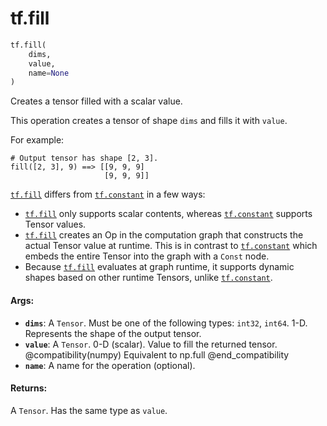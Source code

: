 <div itemscope itemtype="http://developers.google.com/ReferenceObject">
<meta itemprop="name" content="tf.fill" />
<meta itemprop="path" content="Stable" />
</div>

# tf.fill

``` python
tf.fill(
    dims,
    value,
    name=None
)
```

Creates a tensor filled with a scalar value.

This operation creates a tensor of shape `dims` and fills it with `value`.

For example:

```
# Output tensor has shape [2, 3].
fill([2, 3], 9) ==> [[9, 9, 9]
                     [9, 9, 9]]
```

<a href="../tf/fill.md"><code>tf.fill</code></a> differs from <a href="../tf/constant.md"><code>tf.constant</code></a> in a few ways:

*   <a href="../tf/fill.md"><code>tf.fill</code></a> only supports scalar contents, whereas <a href="../tf/constant.md"><code>tf.constant</code></a> supports
    Tensor values.
*   <a href="../tf/fill.md"><code>tf.fill</code></a> creates an Op in the computation graph that constructs the
actual
    Tensor value at runtime. This is in contrast to <a href="../tf/constant.md"><code>tf.constant</code></a> which embeds
    the entire Tensor into the graph with a `Const` node.
*   Because <a href="../tf/fill.md"><code>tf.fill</code></a> evaluates at graph runtime, it supports dynamic shapes
    based on other runtime Tensors, unlike <a href="../tf/constant.md"><code>tf.constant</code></a>.

#### Args:

* <b>`dims`</b>: A `Tensor`. Must be one of the following types: `int32`, `int64`. 1-D.
    Represents the shape of the output tensor.
* <b>`value`</b>: A `Tensor`. 0-D (scalar). Value to fill the returned tensor.
    @compatibility(numpy) Equivalent to np.full @end_compatibility
* <b>`name`</b>: A name for the operation (optional).


#### Returns:

A `Tensor`. Has the same type as `value`.